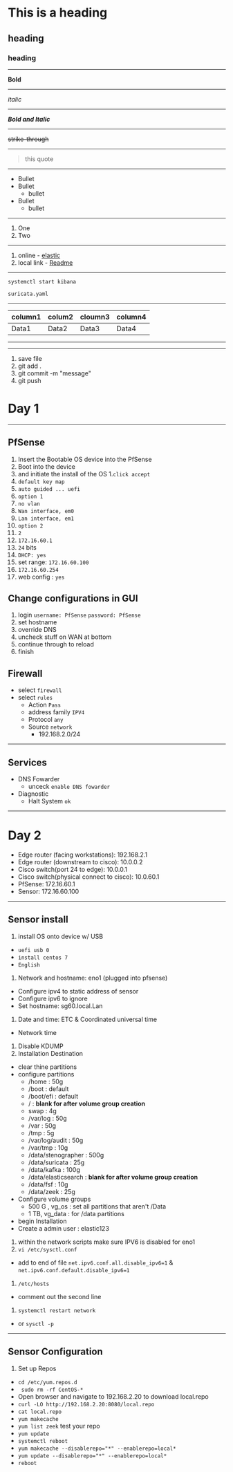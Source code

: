 # This is a heading
## heading
### heading

---
**Bold**

---

*italic*
___

***Bold and Italic***
___

~~strike-through~~

---
> this quote

---
- Bullet
 - Bullet
    - bullet
- Bullet
    - bullet

---
1. One
1. Two

---
1. online - [elastic](https://elastic.co)
1. local link - [Readme](/student/home/)

---
`systemctl start kibana`

```
suricata.yaml
```
---
| column1 | colum2 | cloumn3 | column4 |
| --- | --- | --- | --- |
| Data1 | Data2 | Data3 | Data4 |

---
<!--you cant see me -->

---

1. save file
1. git add .
1. git commit -m "message"
1. git push

# Day 1
---
 ## PfSense
 1. Insert the Bootable OS device into the PfSense
 1. Boot into the device
 1. and initiate the install of the OS
 1.`click accept`
 1. `default key map`
 1. `auto guided ... uefi`
 1. `option 1`
 1. `no vlan`
 1. `Wan interface, em0`
 1. `Lan interface, em1`
 1. `option 2`
 1. `2`
 1. `172.16.60.1`
 1. `24` bits
 1. `DHCP: yes`
 1. set range: `172.16.60.100`
 1. `172.16.60.254`
 1. web config : `yes`

 ## Change configurations in GUI
 1.  login `username: PfSense`
 `password: PfSense`
 1. set hostname
 1. override DNS
 1. uncheck stuff on WAN at bottom
 1. continue through to reload
 1. finish

 ## Firewall
 - select `firewall`
 - select `rules`
    - Action `Pass`
    - address family `IPV4`
    - Protocol `any`
    - Source `network`
        - 192.168.2.0/24

---
## Services
- DNS Fowarder
    - unceck `enable DNS fowarder`
- Diagnostic
  - Halt System `ok`     


---
# Day 2

- Edge router (facing workstations): 192.168.2.1
- Edge router (downstream to cisco): 10.0.0.2
- Cisco switch(port 24 to edge): 10.0.0.1
- Cisco switch(physical connect to cisco): 10.0.60.1
- PfSense: 172.16.60.1
- Sensor: 172.16.60.100

---
## Sensor install

1. install OS onto device w/ USB
  - ``uefi usb 0``
  - ``install centos 7``
  - ``English``
1. Network and hostname: eno1 (plugged into pfsense)
  - Configure ipv4 to static address of sensor
  - Configure ipv6 to ignore
  - Set hostname: sg60.local.Lan
1. Date and time: ETC & Coordinated universal time
  - Network time
1. Disable KDUMP
1. Installation Destination
  - clear thine partitions
  - configure partitions
    - /home : 50g
    - /boot : default
    - /boot/efi : default
    - / : **blank for after volume group creation**
    - swap : 4g
    - /var/log : 50g
    - /var : 50g
    - /tmp : 5g
    - /var/log/audit : 50g
    - /var/tmp : 10g
    - /data/stenographer : 500g
    - /data/suricata : 25g
    - /data/kafka : 100g
    - /data/elasticsearch : **blank for after volume group creation**
    - /data/fsf : 10g
    - /data/zeek : 25g
  - Configure volume groups
    - 500 G , vg_os : set all partitions that aren't /Data
    - 1 TB, vg_data : for /data partitions
  - begin Installation
  - Create a admin user : elastic123

1. within the network scripts make sure IPV6 is disabled for eno1
1. ``vi /etc/sysctl.conf``
  - add to end of file ``net.ipv6.conf.all.disable_ipv6=1`` & ``net.ipv6.conf.default.disable_ipv6=1``
1. ``/etc/hosts``
  - comment out the second line
1. ``systemctl restart network``
  - or ``sysctl -p``

---

## Sensor Configuration

1. Set up Repos
  - ``cd /etc/yum.repos.d``
  - `` sudo rm -rf CentOS-*``
  - Open browser and navigate to 192.168.2.20 to download local.repo
  - ``curl -LO http://192.168.2.20:8080/local.repo``
  - ``cat local.repo``
  - ``yum makecache``
  - ``yum list zeek`` test your repo
  - ``yum update``
  - ``systemctl reboot``
  - ``yum makecache --disablerepo="*" --enablerepo=local*``
  - ``yum update --disablerepo="*" --enablerepo=local*``
  - ``reboot``
  
